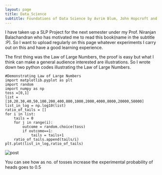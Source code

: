 ```yaml
---
layout: page
title: Data_Science
subtitle: Foundations of Data Science by Avrim Blum, John Hopcroft and Ravindra Kannan
---
```

I have taken up a SLP Project for the next semester under my Prof. Niranjan Balachandran who has motivated me to read this book(name in the subtitle :P).
So I want to upload regularly on this page whatever experiments I carry out on this and have a good learning experience.

The first thing was the Law of Large Numbers, the proof is easy but what I think can make a general audience interested are illustrations. So I wrote down two python codes illustrating the Law of Large Numbers.

~~~
#Demonstrating Law of Large Numbers
import matplotlib.pyplot as plt
import random
import numpy as np
toss =[0,1]
list = [10,20,30,40,50,100,200,400,800,1000,2000,4000,8000,20000,50000]
list_in_log = np.log10(list)
ratio_of_tails = []
for i in list:
    tails = 0
    for j in range(i):
        outcome = random.choice(toss)
        if outcome==1:
            tails = tails+1
    ratio_of_tails.append(tails/i)
plt.plot(list_in_log,ratio_of_tails)

~~~

![post](https://github.com/piyushag0611/piyushag0611.github.io/blob/master/largenolog.png)

You can see how as no. of tosses increase the experimental probability of heads goes to 0.5
